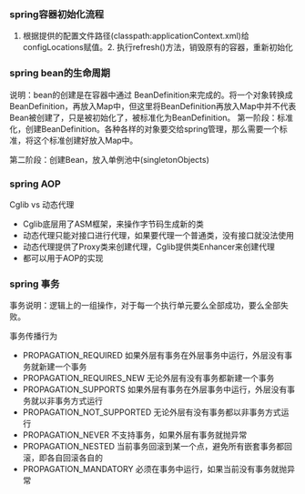 ### spring容器初始化流程
1. 根据提供的配置文件路径(classpath:applicationContext.xml)给configLocations赋值。2. 执行refresh()方法，销毁原有的容器，重新初始化

### spring bean的生命周期
说明：bean的创建是在容器中通过 BeanDefinition来完成的。将一个对象转换成 BeanDefinition，再放入Map中，但这里将BeanDefinition再放入Map中并不代表Bean被创建了，只是被初始化了，被标准化为BeanDefinition。
第一阶段：标准化，创建BeanDefinition。各种各样的对象要交给spring管理，那么需要一个标准，将这个标准创建好放入Map中。

第二阶段：创建Bean，放入单例池中(singletonObjects)
### spring AOP
Cglib vs 动态代理
* Cglib底层用了ASM框架，来操作字节码生成新的类
* 动态代理只能对接口进行代理，如果要代理一个普通类，没有接口就没法使用
* 动态代理提供了Proxy类来创建代理，Cglib提供类Enhancer来创建代理
* 都可以用于AOP的实现
### spring 事务
事务说明：逻辑上的一组操作，对于每一个执行单元要么全部成功，要么全部失败。

事务传播行为

* PROPAGATION_REQUIRED       如果外层有事务在外层事务中运行，外层没有事务就新建一个事务
* PROPAGATION_REQUIRES_NEW   无论外层有没有事务都新建一个事务
* PROPAGATION_SUPPORTS       如果外层有事务在外层事务中运行，外层没有事务就以非事务方式运行
* PROPAGATION_NOT_SUPPORTED  无论外层有没有事务都以非事务方式运行
* PROPAGATION_NEVER          不支持事务，如果外层有事务就抛异常
* PROPAGATION_NESTED         当前事务回滚到某一个点，避免所有嵌套事务都回滚，即各自回滚各自的
* PROPAGATION_MANDATORY      必须在事务中运行，如果当前没有事务就抛异常

